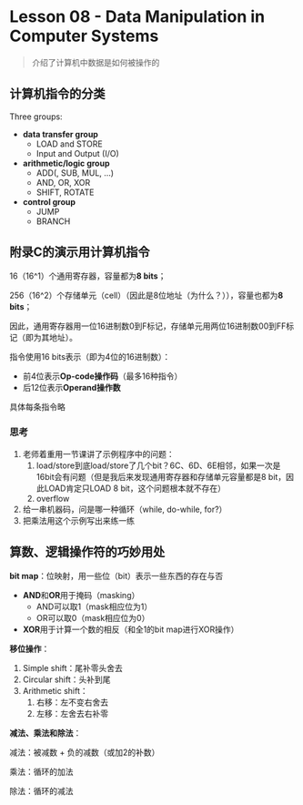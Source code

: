 # Lesson 08 - Data Manipulation in Computer Systems

> 介绍了计算机中数据是如何被操作的

## 计算机指令的分类

Three groups:

- **data transfer group**
  - LOAD and STORE
  - Input and Output (I/O)
- **arithmetic/logic group**
  - ADD(, SUB, MUL, ...)
  - AND, OR, XOR
  - SHIFT, ROTATE
- **control group**
  - JUMP
  - BRANCH



## 附录C的演示用计算机指令

16（16^1）个通用寄存器，容量都为**8 bits**；

256（16^2）个存储单元（cell）（因此是8位地址（为什么？）），容量也都为**8 bits**；

因此，通用寄存器用一位16进制数0到F标记，存储单元用两位16进制数00到FF标记（即为其地址）。

指令使用16 bits表示（即为4位的16进制数）：

- 前4位表示**Op-code操作码**（最多16种指令）
- 后12位表示**Operand操作数**

具体每条指令略

### 思考

1. 老师着重用一节课讲了示例程序中的问题：
   1. load/store到底load/store了几个bit？6C、6D、6E相邻，如果一次是16bit会有问题（但是我后来发现通用寄存器和存储单元容量都是8 bit，因此LOAD肯定只LOAD 8 bit，这个问题根本就不存在）
   2. overflow
2. 给一串机器码，问是哪一种循环（while, do-while, for?）
3. 把乘法用这个示例写出来练一练



## 算数、逻辑操作符的巧妙用处

**bit map**：位映射，用一些位（bit）表示一些东西的存在与否

- **AND**和**OR**用于掩码（masking）
  - AND可以取1（mask相应位为1）
  - OR可以取0（mask相应位为0）
- **XOR**用于计算一个数的相反（和全1的bit map进行XOR操作）

**移位操作**：

1. Simple shift：尾补零头舍去
2. Circular shift：头补到尾
3. Arithmetic shift：
   1. 右移：左不变右舍去
   2. 左移：左舍去右补零

**减法、乘法和除法**：

减法：被减数 + 负的减数（或加2的补数）

乘法：循环的加法

除法：循环的减法

